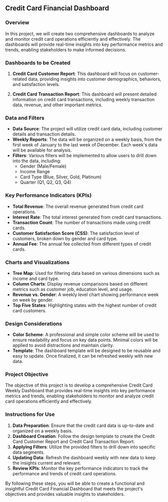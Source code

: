 ## Credit Card Financial Dashboard

### Overview

In this project, we will create two comprehensive dashboards to analyze and monitor credit card operations efficiently and effectively. The dashboards will provide real-time insights into key performance metrics and trends, enabling stakeholders to make informed decisions.

### Dashboards to be Created

1. **Credit Card Customer Report**: This dashboard will focus on customer-related data, providing insights into customer demographics, behaviors, and satisfaction levels.

2. **Credit Card Transaction Report**: This dashboard will present detailed information on credit card transactions, including weekly transaction data, revenue, and other important metrics.

### Data and Filters

- **Data Source**: The project will utilize credit card data, including customer details and transaction details.
- **Weekly Reports**: The data will be organized on a weekly basis, from the first week of January to the last week of December. Each week's data will be available for analysis.
- **Filters**: Various filters will be implemented to allow users to drill down into the data, including:
  - Gender (Male/Female)
  - Income Range
  - Card Type (Blue, Silver, Gold, Platinum)
  - Quarter (Q1, Q2, Q3, Q4)

### Key Performance Indicators (KPIs)

- **Total Revenue**: The overall revenue generated from credit card operations.
- **Interest Rate**: The total interest generated from credit card transactions.
- **Transaction Count**: The number of transactions made using credit cards.
- **Customer Satisfaction Score (CSS)**: The satisfaction level of customers, broken down by gender and card type.
- **Annual Fee**: The annual fee collected from different types of credit cards.

### Charts and Visualizations

- **Tree Map**: Used for filtering data based on various dimensions such as income and card type.
- **Column Charts**: Display revenue comparisons based on different metrics such as customer job, education level, and usage.
- **Revenue vs. Gender**: A weekly level chart showing performance week on week by gender.
- **Top Five States**: Highlighting states with the highest number of credit card customers.

### Design Considerations

- **Color Scheme**: A professional and simple color scheme will be used to ensure readability and focus on key data points. Minimal colors will be applied to avoid distractions and maintain clarity.
- **Template**: The dashboard template will be designed to be reusable and easy to update. Once finalized, it can be refreshed weekly with new data.

### Project Objective

The objective of this project is to develop a comprehensive Credit Card Weekly Dashboard that provides real-time insights into key performance metrics and trends, enabling stakeholders to monitor and analyze credit card operations efficiently and effectively.

### Instructions for Use

1. **Data Preparation**: Ensure that the credit card data is up-to-date and organized on a weekly basis.
2. **Dashboard Creation**: Follow the design template to create the Credit Card Customer Report and Credit Card Transaction Report.
3. **Applying Filters**: Utilize the provided filters to drill down into specific data segments.
4. **Updating Data**: Refresh the dashboard weekly with new data to keep the insights current and relevant.
5. **Review KPIs**: Monitor the key performance indicators to track the performance and trends of credit card operations.

By following these steps, you will be able to create a functional and insightful Credit Card Financial Dashboard that meets the project's objectives and provides valuable insights to stakeholders.
